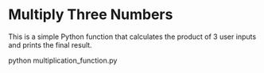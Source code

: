 # Multiply Three Numbers

This is a simple Python function that calculates the product of 3 user inputs and prints the final result.

python multiplication_function.py